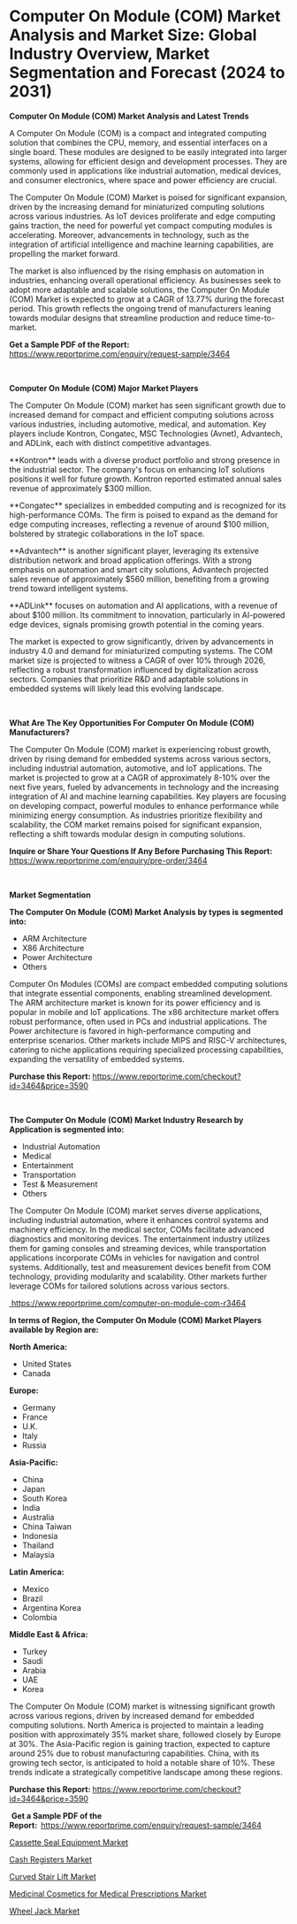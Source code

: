 <p><h1>Computer On Module (COM) Market Analysis and Market Size: Global Industry Overview, Market Segmentation and Forecast (2024 to 2031)</h1></p><p><strong>Computer On Module (COM) Market Analysis and Latest Trends</strong></p>
<p><p>A Computer On Module (COM) is a compact and integrated computing solution that combines the CPU, memory, and essential interfaces on a single board. These modules are designed to be easily integrated into larger systems, allowing for efficient design and development processes. They are commonly used in applications like industrial automation, medical devices, and consumer electronics, where space and power efficiency are crucial.</p><p>The Computer On Module (COM) Market is poised for significant expansion, driven by the increasing demand for miniaturized computing solutions across various industries. As IoT devices proliferate and edge computing gains traction, the need for powerful yet compact computing modules is accelerating. Moreover, advancements in technology, such as the integration of artificial intelligence and machine learning capabilities, are propelling the market forward.</p><p>The market is also influenced by the rising emphasis on automation in industries, enhancing overall operational efficiency. As businesses seek to adopt more adaptable and scalable solutions, the Computer On Module (COM) Market is expected to grow at a CAGR of 13.77% during the forecast period. This growth reflects the ongoing trend of manufacturers leaning towards modular designs that streamline production and reduce time-to-market.</p></p>
<p><strong>Get a Sample PDF of the Report:&nbsp;</strong> <a href="https://www.reportprime.com/enquiry/request-sample/3464">https://www.reportprime.com/enquiry/request-sample/3464</a></p>
<p>&nbsp;</p>
<p><strong>Computer On Module (COM) Major Market Players</strong></p>
<p><p>The Computer On Module (COM) market has seen significant growth due to increased demand for compact and efficient computing solutions across various industries, including automotive, medical, and automation. Key players include Kontron, Congatec, MSC Technologies (Avnet), Advantech, and ADLink, each with distinct competitive advantages.</p><p>**Kontron** leads with a diverse product portfolio and strong presence in the industrial sector. The company's focus on enhancing IoT solutions positions it well for future growth. Kontron reported estimated annual sales revenue of approximately $300 million.</p><p>**Congatec** specializes in embedded computing and is recognized for its high-performance COMs. The firm is poised to expand as the demand for edge computing increases, reflecting a revenue of around $100 million, bolstered by strategic collaborations in the IoT space.</p><p>**Advantech** is another significant player, leveraging its extensive distribution network and broad application offerings. With a strong emphasis on automation and smart city solutions, Advantech projected sales revenue of approximately $560 million, benefiting from a growing trend toward intelligent systems.</p><p>**ADLink** focuses on automation and AI applications, with a revenue of about $100 million. Its commitment to innovation, particularly in AI-powered edge devices, signals promising growth potential in the coming years.</p><p>The market is expected to grow significantly, driven by advancements in industry 4.0 and demand for miniaturized computing systems. The COM market size is projected to witness a CAGR of over 10% through 2026, reflecting a robust transformation influenced by digitalization across sectors. Companies that prioritize R&D and adaptable solutions in embedded systems will likely lead this evolving landscape.</p></p>
<p>&nbsp;</p>
<p><strong>What Are The Key Opportunities For Computer On Module (COM) Manufacturers?</strong></p>
<p><p>The Computer On Module (COM) market is experiencing robust growth, driven by rising demand for embedded systems across various sectors, including industrial automation, automotive, and IoT applications. The market is projected to grow at a CAGR of approximately 8-10% over the next five years, fueled by advancements in technology and the increasing integration of AI and machine learning capabilities. Key players are focusing on developing compact, powerful modules to enhance performance while minimizing energy consumption. As industries prioritize flexibility and scalability, the COM market remains poised for significant expansion, reflecting a shift towards modular design in computing solutions.</p></p>
<p><strong>Inquire or Share Your Questions If Any Before Purchasing This Report:</strong> <a href="https://www.reportprime.com/enquiry/pre-order/3464">https://www.reportprime.com/enquiry/pre-order/3464</a></p>
<p>&nbsp;</p>
<p><strong>Market Segmentation</strong></p>
<p><strong>The Computer On Module (COM) Market Analysis by types is segmented into:</strong></p>
<p><ul><li>ARM Architecture</li><li>X86 Architecture</li><li>Power Architecture</li><li>Others</li></ul></p>
<p><p>Computer On Modules (COMs) are compact embedded computing solutions that integrate essential components, enabling streamlined development. The ARM architecture market is known for its power efficiency and is popular in mobile and IoT applications. The x86 architecture market offers robust performance, often used in PCs and industrial applications. The Power architecture is favored in high-performance computing and enterprise scenarios. Other markets include MIPS and RISC-V architectures, catering to niche applications requiring specialized processing capabilities, expanding the versatility of embedded systems.</p></p>
<p><strong>Purchase this Report:&nbsp;</strong><a href="https://www.reportprime.com/checkout?id=3464&price=3590">https://www.reportprime.com/checkout?id=3464&price=3590</a></p>
<p>&nbsp;</p>
<p><strong>The Computer On Module (COM) Market Industry Research by Application is segmented into:</strong></p>
<p><ul><li>Industrial Automation</li><li>Medical</li><li>Entertainment</li><li>Transportation</li><li>Test & Measurement</li><li>Others</li></ul></p>
<p><p>The Computer On Module (COM) market serves diverse applications, including industrial automation, where it enhances control systems and machinery efficiency. In the medical sector, COMs facilitate advanced diagnostics and monitoring devices. The entertainment industry utilizes them for gaming consoles and streaming devices, while transportation applications incorporate COMs in vehicles for navigation and control systems. Additionally, test and measurement devices benefit from COM technology, providing modularity and scalability. Other markets further leverage COMs for tailored solutions across various sectors.</p></p>
<p><a href="https://www.reportprime.com/computer-on-module-com-r3464">&nbsp;https://www.reportprime.com/computer-on-module-com-r3464</a></p>
<p><strong>In terms of Region, the Computer On Module (COM) Market Players available by Region are:</strong></p>
<p>
    <p> <strong> North America: </strong>
        <ul>
            <li>United States</li>
            <li>Canada</li>
        </ul>
        </p> 
    <p> <strong> Europe: </strong>
        <ul>
            <li>Germany</li>
            <li>France</li>
            <li>U.K.</li>
            <li>Italy</li>
            <li>Russia</li>
        </ul>
        </p> 
    <p> <strong> Asia-Pacific: </strong>
        <ul>
            <li>China</li>
            <li>Japan</li>
            <li>South Korea</li>
            <li>India</li>
            <li>Australia</li>
            <li>China Taiwan</li>
            <li>Indonesia</li>
            <li>Thailand</li>
            <li>Malaysia</li>
        </ul>
        </p> 
    <p> <strong> Latin America: </strong>
        <ul>
            <li>Mexico</li>
            <li>Brazil</li>
            <li>Argentina Korea</li>
            <li>Colombia</li>
        </ul>
        </p> 
    <p> <strong> Middle East & Africa: </strong>
        <ul>
            <li>Turkey</li>
            <li>Saudi</li>
            <li>Arabia</li>
            <li>UAE</li>
            <li>Korea</li>
        </ul>
    </p>
    </p>
<p><p>The Computer On Module (COM) market is witnessing significant growth across various regions, driven by increased demand for embedded computing solutions. North America is projected to maintain a leading position with approximately 35% market share, followed closely by Europe at 30%. The Asia-Pacific region is gaining traction, expected to capture around 25% due to robust manufacturing capabilities. China, with its growing tech sector, is anticipated to hold a notable share of 10%. These trends indicate a strategically competitive landscape among these regions.</p></p>
<p><strong>Purchase this Report: </strong><a href="https://www.reportprime.com/checkout?id=3464&price=3590">https://www.reportprime.com/checkout?id=3464&price=3590</a></p>
<p>&nbsp;<strong>Get a Sample PDF of the Report:&nbsp;&nbsp;</strong><a href="https://www.reportprime.com/enquiry/request-sample/3464">https://www.reportprime.com/enquiry/request-sample/3464</a></p>
<p><strong></strong></p>
<p><p><a href="https://issuu.com/reportprime-2/docs/cassette-seal-equipment-market-size_0abc6bf5adeefe">Cassette Seal Equipment Market</a></p><p><a href="https://www.linkedin.com/pulse/global-perspectives-cash-registers-market-trends-challenges-akeuc?trackingId=rLLNeav0SqqfpO39FY37GQ%3D%3D">Cash Registers Market</a></p><p><a href="https://www.linkedin.com/pulse/unveiling-market-trends-global-curved-stair-lift-growth-regional-bu1sf?trackingId=9bXOJYe5Qnm6U5H2PM9P2Q%3D%3D">Curved Stair Lift Market</a></p><p><a href="https://issuu.com/reportprime-2/docs/medicinal-cosmetics-for-medical-pre_33f30032941c96">Medicinal Cosmetics for Medical Prescriptions Market</a></p><p><a href="https://www.linkedin.com/pulse/global-perspectives-wheel-jack-market-trends-forecast-2024-2031-spbic?trackingId=KC0ErXxeSkGBYUu7UpT4nw%3D%3D">Wheel Jack Market</a></p></p>